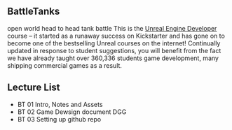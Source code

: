 ## BattleTanks
open world head to head tank battle 
This is the [Unreal Engine Developer]( http://gdev.tv/urcgithub) course – it started as a runaway success on Kickstarter and has gone on to become one of the bestselling Unreal courses on the internet! Continually updated in response to student suggestions, you will benefit from the fact we have already taught over 360,336 students game development, many shipping commercial games as a result.

## Lecture List
* BT 01 Intro, Notes and Assets 
* BT 02  Game Dewsign document DGG 
* BT 03 Setting up github repo